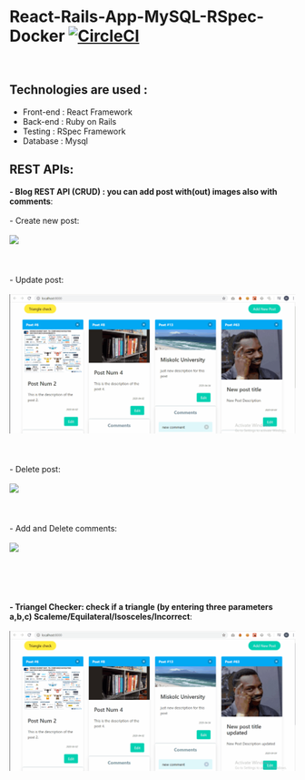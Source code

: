 # React-Rails-App-MySQL-RSpec-Docker [![CircleCI](https://circleci.com/gh/Auto-Rooter/React-App-with-Ruby-On-Rails-and-Docker/tree/master.svg?style=svg)](https://circleci.com/gh/Auto-Rooter/React-App-with-Ruby-On-Rails-and-Docker/tree/master)
<br>

## Technologies are used :
  - Front-end : React Framework
  - Back-end : Ruby on Rails
  - Testing : RSpec Framework
  - Database : Mysql

## REST APIs:
   **- Blog REST API (CRUD) : you can add post with(out) images also with comments**:<br>
    <br>
    - Create new post:<br>
    <br>
        ![](imgs/create.gif)
    <br>
    <br>
    <br>
    <br>
    - Update post:<br>
    <br>
        ![](imgs/update.gif)
    <br>
    <br>
    <br>
    <br>
    - Delete post:<br>
    <br>
        ![](imgs/delete.gif)
    <br>
    <br>
    <br>
    <br>
    - Add and Delete comments:<br><br>
        ![](imgs/comments.gif)
    <br>
    <br>
    <br>
    <br>
    <br>
    <br>
  **- Triangel Checker: check if a triangle (by entering three parameters a,b,c) Scaleme/Equilateral/Isosceles/Incorrect**:<br>
  <br>
        ![](imgs/triangle.gif)
    <br>
    <br>